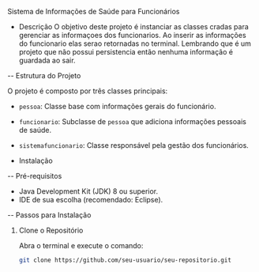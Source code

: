 Sistema de Informações de Saúde para Funcionários

- Descrição
O objetivo deste projeto é instanciar as classes cradas para gerenciar as informaçoes dos funcionarios. Ao inserir as informações do funcionario elas serao retornadas no terminal. Lembrando que é um projeto que não possui persistencia então nenhuma informação é guardada ao sair.

-- Estrutura do Projeto

O projeto é composto por três classes principais:
- `pessoa`: Classe base com informações gerais do funcionário.
- `funcionario`: Subclasse de `pessoa` que adiciona informações pessoais de saúde.
- `sistemafuncionario`: Classe responsável pela gestão dos funcionários.

- Instalação

-- Pré-requisitos

- Java Development Kit (JDK) 8 ou superior.
- IDE de sua escolha (recomendado: Eclipse).

-- Passos para Instalação

1. Clone o Repositório

   Abra o terminal e execute o comando:
   ```bash
   git clone https://github.com/seu-usuario/seu-repositorio.git
